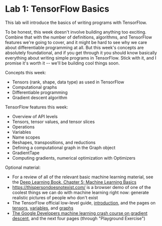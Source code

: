 # Lab 1: TensorFlow Basics
This lab will introduce the basics of writing programs with TensorFlow.

To be honest, this week doesn't involve building anything too exciting.
Combine that with the number of definitions, algorithms, and TensorFlow features we're going to cover, and it might be hard to see why we care about differentiable programming at all.
But this week's concepts are absolutely foundational, and if you get through it you should know basically everything about writing simple programs in TensorFlow.
Stick with it, and I promise it's worth it -- we'll be building cool things soon.

Concepts this week:
 - Tensors (rank, shape, data type) as used in TensorFlow
 - Computational graphs
 - Differentiable programming
 - Gradient descent algorithm

TensorFlow features this week:
 - Overview of API levels
 - Tensors, tensor values, and tensor slices
 - Operations
 - Variables
 - Name scopes
 - Reshapes, transpositions, and reductions
 - Defining a computational graph in the Graph object
 - GradientTape
 - Computing gradients, numerical optimization with Optimizers

Optional material:
 - For a review of all of the relevant basic machine learning material, see the [Deep Learning Book, Chapter 5: Machine Learning Basics](http://www.deeplearningbook.org/contents/ml.html)
 - https://thispersondoesnotexist.com/ is a browser demo of one of the coolest things we can do with machine learning right now: generate realistic pictures of people who don't exist
 - The TensorFlow official low-level guide, [introduction](https://www.tensorflow.org/guide/low_level_intro), and the pages on [tensors](https://www.tensorflow.org/guide/tensors), [variables](https://www.tensorflow.org/guide/variables), and [graphs](https://www.tensorflow.org/guide/graphs)
 - [The Google Developers machine learning crash course on gradient descent](https://developers.google.com/machine-learning/crash-course/reducing-loss/gradient-descent), and the next four pages (through "Playground Exercise")
